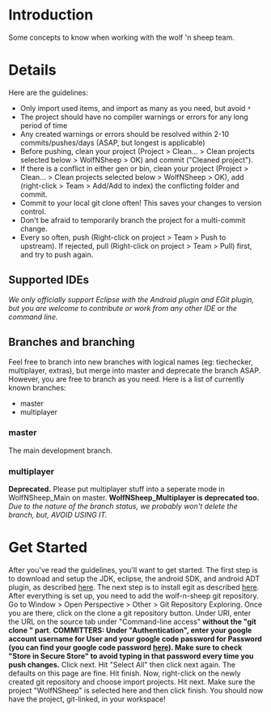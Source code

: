 # Introduction #

Some concepts to know when working with the wolf 'n sheep team.


# Details #

Here are the guidelines:

  * Only import used items, and import as many as you need, but avoid `*`
  * The project should have no compiler warnings or errors for any long period of time
  * Any created warnings or errors should be resolved within 2-10 commits/pushes/days (ASAP, but longest is applicable)
  * Before pushing, clean your project (Project > Clean... > Clean projects selected below > WolfNSheep > OK) and commit ("Cleaned project").
  * If there is a conflict in either gen or bin, clean your project (Project > Clean... > Clean projects selected below > WolfNSheep > OK), add (right-click > Team > Add/Add to index) the conflicting folder and commit.
  * Commit to your local git clone often! This saves your changes to version control.
  * Don't be afraid to temporarily branch the project for a multi-commit change.
  * Every so often, push (Right-click on project > Team > Push to upstream). If rejected, pull (Right-click on project > Team > Pull) first, and try to push again.

## Supported IDEs ##

_We only officially support Eclipse with the Android plugin and EGit plugin, but you are welcome to contribute or work from any other IDE or the command line._

## Branches and branching ##

Feel free to branch into new branches with logical names (eg: tiechecker, multiplayer, extras), but merge into master and deprecate the branch ASAP. However, you are free to branch as you need.
Here is a list of currently known branches:

  * master
  * multiplayer

### master ###

The main development branch.

### multiplayer ###

**Deprecated.** Please put multiplayer stuff into a seperate mode in WolfNSheep\_Main on master. **WolfNSheep\_Multiplayer is deprecated too.**
_Due to the nature of the branch status, we probably won't delete the branch, but, AVOID USING IT._


# Get Started #

After you've read the guidelines, you'll want to get started. The first step is to download and setup the JDK, eclipse, the android SDK, and android ADT plugin, as described [here](http://developer.android.com/sdk/installing.html). The next step is to install egit as described [here](http://www.eclipse.org/egit/download/). After everything is set up, you need to add the wolf-n-sheep git repository. Go to Window > Open Perspective > Other > Git Repository Exploring. Once you are there, click on the clone a git repository button. Under URI, enter the URL on the source tab under "Command-line access" **without the "git clone " part**. **COMMITTERS: Under "Authentication", enter your google account username for User and your google code password for Password (you can find your google code password [here](https://code.google.com/hosting/settings)). Make sure to check "Store in Secure Store" to avoid typing in that password every time you push changes.** Click next. Hit "Select All" then click next again. The defaults on this page are fine. Hit finish. Now, right-click on the newly created git repository and choose import projects. Hit next. Make sure the project "WolfNSheep" is selected here and then click finish. You should now have the project, git-linked, in your workspace!